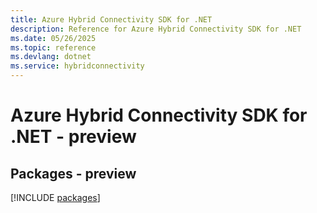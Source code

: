 ```yaml
---
title: Azure Hybrid Connectivity SDK for .NET
description: Reference for Azure Hybrid Connectivity SDK for .NET
ms.date: 05/26/2025
ms.topic: reference
ms.devlang: dotnet
ms.service: hybridconnectivity
---
```

# Azure Hybrid Connectivity SDK for .NET - preview
## Packages - preview
[!INCLUDE [packages](hybrid-connectivity-index.md)]